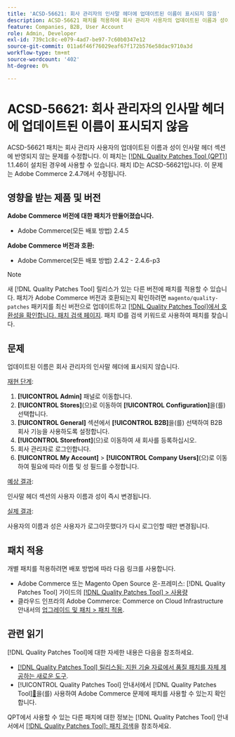```yaml
---
title: 'ACSD-56621: 회사 관리자의 인사말 헤더에 업데이트된 이름이 표시되지 않음'
description: ACSD-56621 패치를 적용하여 회사 관리자 사용자의 업데이트된 이름과 성이 인사말 헤더 섹션에 반영되지 않은 Adobe Commerce 문제를 수정합니다.
feature: Companies, B2B, User Account
role: Admin, Developer
exl-id: 739c1c8c-e079-4ad7-be97-7c60b0347e12
source-git-commit: 011a6f46f76029eaf67f172b576e58dac9710a3d
workflow-type: tm+mt
source-wordcount: '402'
ht-degree: 0%

---
```


# ACSD-56621: 회사 관리자의 인사말 헤더에 업데이트된 이름이 표시되지 않음

ACSD-56621 패치는 회사 관리자 사용자의 업데이트된 이름과 성이 인사말 헤더 섹션에 반영되지 않는 문제를 수정합니다. 이 패치는 [[!DNL Quality Patches Tool (QPT)]](https://experienceleague.adobe.com/ko/docs/commerce-operations/tools/quality-patches-tool/quality-patches-tool-to-self-serve-quality-patches) 1.1.46이 설치된 경우에 사용할 수 있습니다. 패치 ID는 ACSD-56621입니다. 이 문제는 Adobe Commerce 2.4.7에서 수정됩니다.

## 영향을 받는 제품 및 버전

**Adobe Commerce 버전에 대한 패치가 만들어졌습니다.**

* Adobe Commerce(모든 배포 방법) 2.4.5

**Adobe Commerce 버전과 호환:**

* Adobe Commerce(모든 배포 방법) 2.4.2 - 2.4.6-p3

>[!NOTE]
>
>새 [!DNL Quality Patches Tool] 릴리스가 있는 다른 버전에 패치를 적용할 수 있습니다. 패치가 Adobe Commerce 버전과 호환되는지 확인하려면 `magento/quality-patches` 패키지를 최신 버전으로 업데이트하고 [[!DNL Quality Patches Tool]에서 호환성을 확인합니다. 패치 검색 페이지](https://experienceleague.adobe.com/tools/commerce-quality-patches/index.html?lang=ko). 패치 ID를 검색 키워드로 사용하여 패치를 찾습니다.

## 문제

업데이트된 이름은 회사 관리자의 인사말 헤더에 표시되지 않습니다.

<u>재현 단계</u>:

1. **[!UICONTROL Admin]** 패널로 이동합니다.
1. **[!UICONTROL Stores]**(으)로 이동하여 **[!UICONTROL Configuration]**&#x200B;을(를) 선택합니다.
1. **[!UICONTROL General]** 섹션에서 **[!UICONTROL B2B]**&#x200B;을(를) 선택하여 B2B 회사 기능을 사용하도록 설정합니다.
1. **[!UICONTROL Storefront]**(으)로 이동하여 새 회사를 등록하십시오.
1. 회사 관리자로 로그인합니다.
1. **[!UICONTROL My Account]** > **[!UICONTROL Company Users]**(으)로 이동하여 필요에 따라 이름 및 성 필드를 수정합니다.

<u>예상 결과</u>:

인사말 헤더 섹션의 사용자 이름과 성이 즉시 변경됩니다.

<u>실제 결과</u>:

사용자의 이름과 성은 사용자가 로그아웃했다가 다시 로그인할 때만 변경됩니다.

## 패치 적용

개별 패치를 적용하려면 배포 방법에 따라 다음 링크를 사용합니다.

* Adobe Commerce 또는 Magento Open Source 온-프레미스: [!DNL Quality Patches Tool] 가이드의 [[!DNL Quality Patches Tool] > 사용량](/help/tools/quality-patches-tool/usage.md)
* 클라우드 인프라의 Adobe Commerce: Commerce on Cloud Infrastructure 안내서의 [업그레이드 및 패치 > 패치 적용](https://experienceleague.adobe.com/docs/commerce-cloud-service/user-guide/develop/upgrade/apply-patches.html?lang=ko).

## 관련 읽기

[!DNL Quality Patches Tool]에 대한 자세한 내용은 다음을 참조하세요.

* [[!DNL Quality Patches Tool] 릴리스됨: 지원 기술 자료에서 품질 패치를 자체 제공하는 새로운 도구](https://experienceleague.adobe.com/ko/docs/commerce-operations/tools/quality-patches-tool/quality-patches-tool-to-self-serve-quality-patches).
* [!UICONTROL Quality Patches Tool] 안내서에서  [!DNL Quality Patches Tool][&#128279;](/help/tools/quality-patches-tool/patches-available-in-qpt/check-patch-for-magento-issue-with-magento-quality-patches.md)을(를) 사용하여 Adobe Commerce 문제에 패치를 사용할 수 있는지 확인합니다.


QPT에서 사용할 수 있는 다른 패치에 대한 정보는 [!DNL Quality Patches Tool] 안내서에서 [[!DNL Quality Patches Tool]: 패치 검색](https://experienceleague.adobe.com/tools/commerce-quality-patches/index.html?lang=ko)을 참조하세요.
